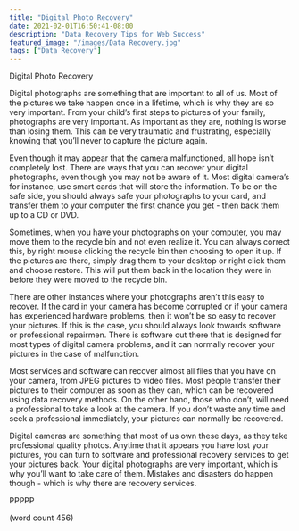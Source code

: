 ```yaml
---
title: "Digital Photo Recovery"
date: 2021-02-01T16:50:41-08:00
description: "Data Recovery Tips for Web Success"
featured_image: "/images/Data Recovery.jpg"
tags: ["Data Recovery"]
---
```


Digital Photo Recovery

Digital photographs are something that are important to all of us.  Most of the pictures we take happen once in a lifetime, which is why they are so very important.  From your child’s first steps to pictures of your family, photographs are very important.  As important as they are, nothing is worse than losing them.  This can be very traumatic and frustrating, especially knowing that you’ll never to capture the picture again.

Even though it may appear that the camera malfunctioned, all hope isn’t completely lost.  There are ways that you can recover your digital photographs, even though you may not be aware of it.  Most digital camera’s for instance, use smart cards that will store the information.  To be on the safe side, you should always safe your photographs to your card, and transfer them to your computer the first chance you get - then back them up to a CD or DVD.

Sometimes, when you have your photographs on your computer, you may move them to the recycle bin and not even realize it.  You can always correct this, by right mouse clicking the recycle bin then choosing to open it up.  If the pictures are there, simply drag them to your desktop or right click them and choose restore.  This will put them back in the location they were in before they were moved to the recycle bin.

There are other instances where your photographs aren’t this easy to recover.  If the card in your camera has become corrupted or if your camera has experienced hardware problems, then it won’t be so easy to recover your pictures.  If this is the case, you should always look towards software or professional repairmen.  There is software out there that is designed for most types of digital camera problems, and it can normally recover your pictures in the case of malfunction.

Most services and software can recover almost all files that you have on your camera, from JPEG pictures to video files.  Most people transfer their pictures to their computer as soon as they can, which can be recovered using data recovery methods.  On the other hand, those who don’t, will need a professional to take a look at the camera.  If you don’t waste any time and seek a professional immediately, your pictures can normally be recovered.

Digital cameras are something that most of us own these days, as they take professional quality photos.  Anytime that it appears you have lost your pictures, you can turn to software and professional recovery services to get your pictures back.  Your digital photographs are very important, which is why you’ll want to take care of them.  Mistakes and disasters do happen though - which is why there are recovery services.

PPPPP

(word count 456)
